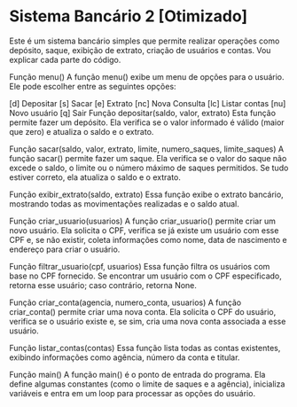 # Sistema Bancário 2 [Otimizado]

Este é um sistema bancário simples que permite realizar operações como depósito, saque, exibição de extrato, criação de usuários e contas. Vou explicar cada parte do código.

Função menu()
A função menu() exibe um menu de opções para o usuário. Ele pode escolher entre as seguintes opções:

[d] Depositar
[s] Sacar
[e] Extrato
[nc] Nova Consulta
[lc] Listar contas
[nu] Novo usuário
[q] Sair
Função depositar(saldo, valor, extrato)
Esta função permite fazer um depósito. Ela verifica se o valor informado é válido (maior que zero) e atualiza o saldo e o extrato.

Função sacar(saldo, valor, extrato, limite, numero_saques, limite_saques)
A função sacar() permite fazer um saque. Ela verifica se o valor do saque não excede o saldo, o limite ou o número máximo de saques permitidos. Se tudo estiver correto, ela atualiza o saldo e o extrato.

Função exibir_extrato(saldo, extrato)
Essa função exibe o extrato bancário, mostrando todas as movimentações realizadas e o saldo atual.

Função criar_usuario(usuarios)
A função criar_usuario() permite criar um novo usuário. Ela solicita o CPF, verifica se já existe um usuário com esse CPF e, se não existir, coleta informações como nome, data de nascimento e endereço para criar o usuário.

Função filtrar_usuario(cpf, usuarios)
Essa função filtra os usuários com base no CPF fornecido. Se encontrar um usuário com o CPF especificado, retorna esse usuário; caso contrário, retorna None.

Função criar_conta(agencia, numero_conta, usuarios)
A função criar_conta() permite criar uma nova conta. Ela solicita o CPF do usuário, verifica se o usuário existe e, se sim, cria uma nova conta associada a esse usuário.

Função listar_contas(contas)
Essa função lista todas as contas existentes, exibindo informações como agência, número da conta e titular.

Função main()
A função main() é o ponto de entrada do programa. Ela define algumas constantes (como o limite de saques e a agência), inicializa variáveis e entra em um loop para processar as opções do usuário.
